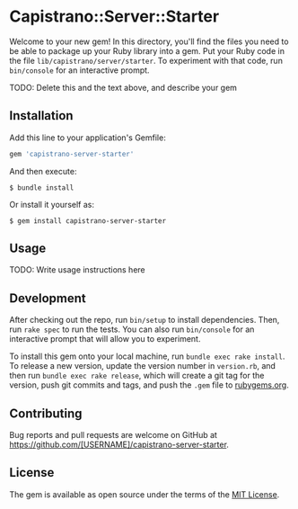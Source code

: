# Capistrano::Server::Starter

Welcome to your new gem! In this directory, you'll find the files you need to be able to package up your Ruby library into a gem. Put your Ruby code in the file `lib/capistrano/server/starter`. To experiment with that code, run `bin/console` for an interactive prompt.

TODO: Delete this and the text above, and describe your gem

## Installation

Add this line to your application's Gemfile:

```ruby
gem 'capistrano-server-starter'
```

And then execute:

    $ bundle install

Or install it yourself as:

    $ gem install capistrano-server-starter

## Usage

TODO: Write usage instructions here

## Development

After checking out the repo, run `bin/setup` to install dependencies. Then, run `rake spec` to run the tests. You can also run `bin/console` for an interactive prompt that will allow you to experiment.

To install this gem onto your local machine, run `bundle exec rake install`. To release a new version, update the version number in `version.rb`, and then run `bundle exec rake release`, which will create a git tag for the version, push git commits and tags, and push the `.gem` file to [rubygems.org](https://rubygems.org).

## Contributing

Bug reports and pull requests are welcome on GitHub at https://github.com/[USERNAME]/capistrano-server-starter.


## License

The gem is available as open source under the terms of the [MIT License](https://opensource.org/licenses/MIT).
